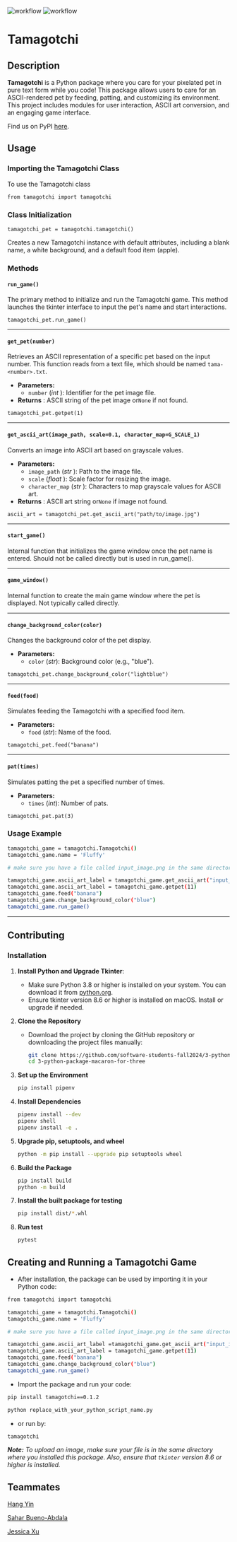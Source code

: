 ![workflow](https://github.com/software-students-fall2024/3-python-package-macaron-for-three/actions/workflows/event-logger.yml/badge.svg)
![workflow](https://github.com/software-students-fall2024/3-python-package-macaron-for-three/actions/workflows/python-package.yml/badge.svg)

# Tamagotchi

## Description

**Tamagotchi** is a Python package where you care for your pixelated pet in pure text form while you code! This package allows users to care for an ASCII-rendered pet by feeding, patting, and customizing its environment. This project includes modules for user interaction, ASCII art conversion, and an engaging game interface.

Find us on PyPI [here](https://pypi.org/project/tamagotchi/).

## Usage

### Importing the Tamagotchi Class

To use the Tamagotchi class

`from tamagotchi import tamagotchi`

### Class Initialization

`tamagotchi_pet = tamagotchi.tamagotchi()`

Creates a new Tamagotchi instance with default attributes, including a blank name, a white background, and a default food item (apple).

### Methods

#### **`run_game()`**

The primary method to initialize and run the Tamagotchi game. This method launches the tkinter interface to input the pet's name and start interactions.

`tamagotchi_pet.run_game()`

---

#### **`get_pet(number)`**

Retrieves an ASCII representation of a specific pet based on the input number. This function reads from a text file, which should be named `tama-<number>.txt`.

* **Parameters:**
  * `number` (*int* ): Identifier for the pet image file.
* **Returns** : ASCII string of the pet image or`None` if not found.

`tamagotchi_pet.getpet(1)`

---

#### `get_ascii_art(image_path, scale=0.1, character_map=G_SCALE_1)`

Converts an image into ASCII art based on grayscale values.

* **Parameters:**
  * `image_path` (*str* ): Path to the image file.
  * `scale` (*float* ): Scale factor for resizing the image.
  * `character_map` (*str* ): Characters to map grayscale values for ASCII art.
* **Returns** : ASCII art string or`None` if image not found.

`ascii_art = tamagotchi_pet.get_ascii_art("path/to/image.jpg")`

---

#### `start_game()`

Internal function that initializes the game window once the pet name is entered. Should not be called directly but is used in run_game().

---

#### `game_window()`

Internal function to create the main game window where the pet is displayed. Not typically called directly.

---

#### `change_background_color(color)`

Changes the background color of the pet display.

* **Parameters:**
  * `color` (*str*): Background color (e.g., "blue").

`tamagotchi_pet.change_background_color("lightblue")`

---

#### `feed(food)`

Simulates feeding the Tamagotchi with a specified food item.

* **Parameters:**
  * `food` (*str*): Name of the food.

`tamagotchi_pet.feed("banana")`

---

#### `pat(times)`

Simulates patting the pet a specified number of times.

* **Parameters:**
  * `times` (*int*): Number of pats.

`tamagotchi_pet.pat(3)`

### Usage Example
```bash
tamagotchi_game = tamagotchi.Tamagotchi()
tamagotchi_game.name = 'Fluffy'

# make sure you have a file called input_image.png in the same directory, or make sure you give a correct image path for this function to work

tamagotchi_game.ascii_art_label = tamagotchi_game.get_ascii_art("input_image.png", scale=0.1, character_map=tamagotchi.Tamagotchi.G_SCALE_1)
tamagotchi_game.ascii_art_label = tamagotchi_game.getpet(11)
tamagotchi_game.feed("banana")
tamagotchi_game.change_background_color("blue")
tamagotchi_game.run_game()
``` 
---

## Contributing

### Installation
1. **Install Python and Upgrade Tkinter**:
   - Make sure Python 3.8 or higher is installed on your system. You can download it from [python.org](https://www.python.org/downloads/).
   - Ensure tkinter version 8.6 or higher is installed on macOS. Install or upgrade if needed.

2. **Clone the Repository**
   - Download the project by cloning the GitHub repository or downloading the project files manually:
     ```bash
     git clone https://github.com/software-students-fall2024/3-python-package-macaron-for-three.git
     cd 3-python-package-macaron-for-three
     ```
3. **Set up the Environment**
    ```bash
    pip install pipenv
    ```
4. **Install Dependencies**
    ```bash
    pipenv install --dev
    pipenv shell
    pipenv install -e .
    ```
5. **Upgrade pip, setuptools, and wheel**
    ```bash
    python -m pip install --upgrade pip setuptools wheel
    ```
6. **Build the Package**
    ```bash
    pip install build
    python -m build
    ```

7. **Install the built package for testing**
    ```bash
    pip install dist/*.whl
    ```

8. **Run test**
    ```bash
    pytest
    ```


## Creating and Running a Tamagotchi Game
- After installation, the package can be used by importing it in your Python code:

```bash
from tamagotchi import tamagotchi 

tamagotchi_game = tamagotchi.Tamagotchi()
tamagotchi_game.name = 'Fluffy'

# make sure you have a file called input_image.png in the same directory, or make sure you give a correct image path for this function to work

tamagotchi_game.ascii_art_label =tamagotchi_game.get_ascii_art("input_image.png", scale=0.1, character_map=tamagotchi.Tamagotchi.G_SCALE_1)
tamagotchi_game.ascii_art_label = tamagotchi_game.getpet(11)
tamagotchi_game.feed("banana")
tamagotchi_game.change_background_color("blue")
tamagotchi_game.run_game()
```
- Import the package and run your code:

```bash
pip install tamagotchi==0.1.2
```
```bash
python replace_with_your_python_script_name.py
```
- or run by:
```bash
tamagotchi
```

***Note:** To upload an image, make sure your file is in the same directory where you installed this package. Also, ensure that `tkinter` version 8.6 or higher is installed.*


## Teammates

[Hang Yin](https://github.com/Popilopi168)

[Sahar Bueno-Abdala](https://github.com/saharbueno)

[Jessica Xu](https://github.com/Jessicakk0711)
